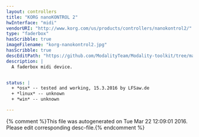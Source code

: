 ```yaml
---
layout: controllers
title: "KORG nanoKONTROL 2"
hwInterface: "midi"
vendorURI: "http://www.korg.com/us/products/controllers/nanokontrol2/"
type: "faderbox"
hasScribble: true
imageFilename: "korg-nanokontrol2.jpg"
hasScribble: true
descEditPath: "https://github.com/ModalityTeam/Modality-toolkit/tree/master/Modality/MKtlDescriptions//korg-nanokontrol2.desc.scd"
description: |
  A faderbox midi device.


status: |
  + *osx* -- tested and working, 15.3.2016 by LFSaw.de
  + *linux* -- unknown
  + *win* -- unknown

---
```

{% comment %}This file was autogenerated on Tue Mar 22 12:09:01 2016. Please edit corresponding desc-file.{% endcomment %}